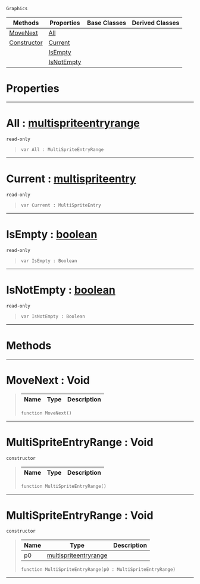  `Graphics`

|Methods|Properties|Base Classes|Derived Classes|
|---|---|---|---|
|[ MoveNext](https://github.com/PlasmaEngine/PlasmaDocs/blob/master/code_reference/class_reference/multispriteentryrange.markdown#movenext-void)|[ All](https://github.com/PlasmaEngine/PlasmaDocs/blob/master/code_reference/class_reference/multispriteentryrange.markdown#all-plasma-engine-document)| | |
|[ Constructor](https://github.com/PlasmaEngine/PlasmaDocs/blob/master/code_reference/class_reference/multispriteentryrange.markdown#multispriteentryrange-vo)|[ Current](https://github.com/PlasmaEngine/PlasmaDocs/blob/master/code_reference/class_reference/multispriteentryrange.markdown#current-plasma-engine-docu)| | |
| |[ IsEmpty](https://github.com/PlasmaEngine/PlasmaDocs/blob/master/code_reference/class_reference/multispriteentryrange.markdown#isempty-plasma-engine-docu)| | |
| |[ IsNotEmpty](https://github.com/PlasmaEngine/PlasmaDocs/blob/master/code_reference/class_reference/multispriteentryrange.markdown#isnotempty-plasma-engine-d)| | |


 #  Properties


---  
 #  All : [multispriteentryrange](https://github.com/PlasmaEngine/PlasmaDocs/blob/master/code_reference/class_reference/multispriteentryrange.markdown)

 `read-only`

> 
> ``` lang=cpp, name=Lightning
> var All : MultiSpriteEntryRange


---  
 #  Current : [multispriteentry](https://github.com/PlasmaEngine/PlasmaDocs/blob/master/code_reference/class_reference/multispriteentry.markdown)

 `read-only`

> 
> ``` lang=cpp, name=Lightning
> var Current : MultiSpriteEntry


---  
 #  IsEmpty : [boolean](https://github.com/PlasmaEngine/PlasmaDocs/blob/master/code_reference/lightning_base_types/boolean.markdown)

 `read-only`

> 
> ``` lang=cpp, name=Lightning
> var IsEmpty : Boolean


---  
 #  IsNotEmpty : [boolean](https://github.com/PlasmaEngine/PlasmaDocs/blob/master/code_reference/lightning_base_types/boolean.markdown)

 `read-only`

> 
> ``` lang=cpp, name=Lightning
> var IsNotEmpty : Boolean


---  
 #  Methods


---  
 #  MoveNext : Void

> 
> |Name|Type|Description|
> |---|---|---|
> ``` lang=cpp, name=Lightning
> function MoveNext()
> ``` 


---  
 #  MultiSpriteEntryRange : Void

 `constructor`

> 
> |Name|Type|Description|
> |---|---|---|
> ``` lang=cpp, name=Lightning
> function MultiSpriteEntryRange()
> ``` 


---  
 #  MultiSpriteEntryRange : Void

 `constructor`

> 
> |Name|Type|Description|
> |---|---|---|
> |p0|[multispriteentryrange](https://github.com/PlasmaEngine/PlasmaDocs/blob/master/code_reference/class_reference/multispriteentryrange.markdown)| |
> ``` lang=cpp, name=Lightning
> function MultiSpriteEntryRange(p0 : MultiSpriteEntryRange)
> ``` 


---  
 

 